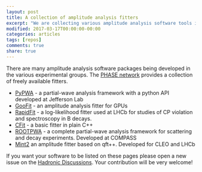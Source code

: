 ```yaml
---
layout: post
title: A collection of amplitude analysis fitters
excerpt: "We are collecting various amplitude analysis software tools in github.com/PHASE-network"
modified: 2017-03-17T00:00:00-00:00
categories: articles
tags: [repos]
comments: true
share: true
---
```


There are many amplitude analysis software packages being developed in the
various experimental groups. The [PHASE network](https://github.com/PHASE-network)
provides a collection of freely available fitters.

* [PyPWA](https://github.com/PHASE-network/PyPWA) - a partial-wave analysis framework with a python API developed at Jefferson Lab
* [GooFit](https://github.com/PHASE-network/GooFit) - an amplitude analysis fitter for GPUs
* [RapidFit](https://github.com/PHASE-network/RapidFit) - a log-likelihood fitter used at LHCb for studies of CP violation and spectroscopy in B decays.
* [CFit](https://github.com/PHASE-network/cfit) - a basic fitter in plain C++
* [ROOTPWA](https://github.com/PHASE-network/ROOTPWA) - a complete partial-wave analysis framework
for scattering and decay experiments. Developed at COMPASS
* [Mint2](https://github.com/PHASE-network/Mint2) an amplitude fitter based on qft++.
Developed for CLEO and LHCb


If you want your software to be listed on these pages please open a new issue on
the [Hadronic Discussions](https://github.com/PHASE-network/HadronicDiscussions/issues).
Your contribution will be very welcome!
